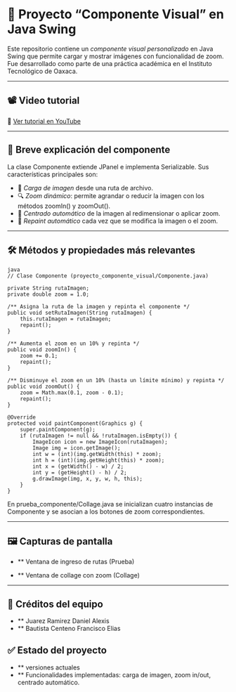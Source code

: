 # 🎨 Proyecto “Componente Visual” en Java Swing

Este repositorio contiene un *componente visual personalizado* en Java Swing que permite cargar y mostrar imágenes con funcionalidad de zoom. Fue desarrollado como parte de una práctica académica en el Instituto Tecnológico de Oaxaca.

---

## 📽 Video tutorial

🔗 [Ver tutorial en YouTube](https://www.youtube.com/watch?v=TU-ENLACE-AQUI)

---

## 🧩 Breve explicación del componente

La clase Componente extiende JPanel e implementa Serializable. Sus características principales son:

- 📁 *Carga de imagen* desde una ruta de archivo.
- 🔍 *Zoom dinámico*: permite agrandar o reducir la imagen con los métodos zoomIn() y zoomOut().
- 🎯 *Centrado automático* de la imagen al redimensionar o aplicar zoom.
- 🎨 *Repaint automático* cada vez que se modifica la imagen o el zoom.

---

## 🛠 Métodos y propiedades más relevantes
```
java
// Clase Componente (proyecto_componente_visual/Componente.java)

private String rutaImagen;
private double zoom = 1.0;

/** Asigna la ruta de la imagen y repinta el componente */
public void setRutaImagen(String rutaImagen) {
    this.rutaImagen = rutaImagen;
    repaint();
}

/** Aumenta el zoom en un 10% y repinta */
public void zoomIn() {
    zoom += 0.1;
    repaint();
}

/** Disminuye el zoom en un 10% (hasta un límite mínimo) y repinta */
public void zoomOut() {
    zoom = Math.max(0.1, zoom - 0.1);
    repaint();
}

@Override
protected void paintComponent(Graphics g) {
    super.paintComponent(g);
    if (rutaImagen != null && !rutaImagen.isEmpty()) {
        ImageIcon icon = new ImageIcon(rutaImagen);
        Image img = icon.getImage();
        int w = (int)(img.getWidth(this) * zoom);
        int h = (int)(img.getHeight(this) * zoom);
        int x = (getWidth() - w) / 2;
        int y = (getHeight() - h) / 2;
        g.drawImage(img, x, y, w, h, this);
    }
}
```
En prueba_componente/Collage.java se inicializan cuatro instancias de Componente y se asocian a los botones de zoom correspondientes.

---

## 🖼 Capturas de pantalla
- ** Ventana de ingreso de rutas (Prueba)

- ** Ventana de collage con zoom (Collage)

---

## 👥 Créditos del equipo
- ** Juarez Ramirez Daniel Alexis
- ** Bautista Centeno Francisco Elias 

##  ✅ Estado del proyecto
- ** versiones actuales
- ** Funcionalidades implementadas: carga de imagen, zoom in/out, centrado automático.
